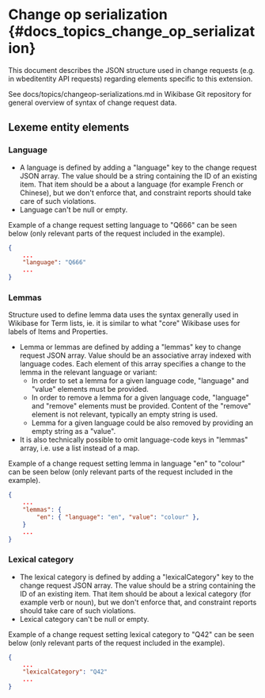 # Change op serialization {#docs_topics_change_op_serialization}

This document describes the JSON structure used in change requests (e.g. in wbeditentity API requests) regarding elements specific to this extension.

See docs/topics/changeop-serializations.md in Wikibase Git repository for general overview of syntax of change request data.

## Lexeme entity elements

### Language

* A language is defined by adding a "language" key to the change request JSON array. The value should be a string containing the ID of an existing item. That item should be a about a language (for example French or Chinese), but we don't enforce that, and constraint reports should take care of such violations.
* Language can't be null or empty.

Example of a change request setting language to "Q666" can be seen below (only relevant parts of the request included in the example).

```json
{
	...
	"language": "Q666"
	...
}
```

### Lemmas

Structure used to define lemma data uses the syntax generally used in Wikibase for Term lists, ie. it is similar to what "core" Wikibase uses for labels of Items and Properties.

* Lemma or lemmas are defined by adding a "lemmas" key to change request JSON array. Value should be an associative array indexed with language codes. Each element of this array specifies a change to the lemma in the relevant language or variant:
  * In order to set a lemma for a given language code, "language" and "value" elements must be provided.
  * In order to remove a lemma for a given language code, "language" and "remove" elements must be provided. Content of the "remove" element is not relevant, typically an empty string is used.
  * Lemma for a given language could be also removed by providing an empty string as a "value".
* It is also technically possible to omit language-code keys in "lemmas" array, i.e. use a list instead of a map.

Example of a change request setting lemma in language "en" to "colour" can be seen below (only relevant parts of the request included in the example).

```json
{
    ...
    "lemmas": {
        "en": { "language": "en", "value": "colour" },
	}
	...
}
```

### Lexical category
* The lexical category is defined by adding a "lexicalCategory" key to the change request JSON array. The value should be a string containing the ID of an existing item. That item should be about a lexical category (for example verb or noun), but we don't enforce that, and constraint reports should take care of such violations.
* Lexical category can't be null or empty.

Example of a change request setting lexical category to "Q42" can be seen below (only relevant parts of the request included in the example).

```json
{
	...
	"lexicalCategory": "Q42"
	...
}
```
